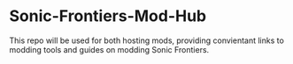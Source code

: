 # Sonic-Frontiers-Mod-Hub
This repo will be used for both hosting mods, providing convientant links to modding tools and guides on modding Sonic Frontiers.
